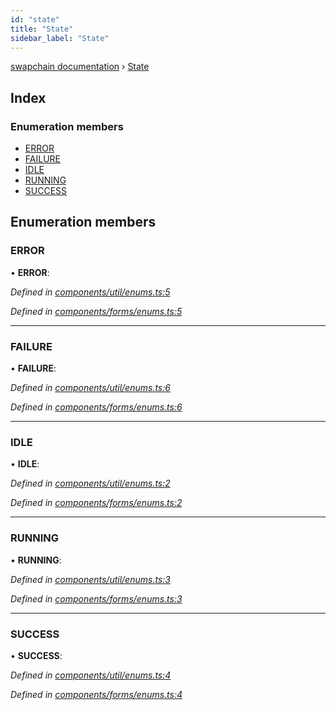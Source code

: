 ```yaml
---
id: "state"
title: "State"
sidebar_label: "State"
---
```


[swapchain documentation](../globals.md) › [State](state.md)

## Index

### Enumeration members

- [ERROR](state.md#error)
- [FAILURE](state.md#failure)
- [IDLE](state.md#idle)
- [RUNNING](state.md#running)
- [SUCCESS](state.md#success)

## Enumeration members

### ERROR

• **ERROR**:

_Defined in [components/util/enums.ts:5](https://github.com/chronark/swapchain/blob/c023355/src/components/util/enums.ts#L5)_

_Defined in [components/forms/enums.ts:5](https://github.com/chronark/swapchain/blob/c023355/src/components/forms/enums.ts#L5)_

---

### FAILURE

• **FAILURE**:

_Defined in [components/util/enums.ts:6](https://github.com/chronark/swapchain/blob/c023355/src/components/util/enums.ts#L6)_

_Defined in [components/forms/enums.ts:6](https://github.com/chronark/swapchain/blob/c023355/src/components/forms/enums.ts#L6)_

---

### IDLE

• **IDLE**:

_Defined in [components/util/enums.ts:2](https://github.com/chronark/swapchain/blob/c023355/src/components/util/enums.ts#L2)_

_Defined in [components/forms/enums.ts:2](https://github.com/chronark/swapchain/blob/c023355/src/components/forms/enums.ts#L2)_

---

### RUNNING

• **RUNNING**:

_Defined in [components/util/enums.ts:3](https://github.com/chronark/swapchain/blob/c023355/src/components/util/enums.ts#L3)_

_Defined in [components/forms/enums.ts:3](https://github.com/chronark/swapchain/blob/c023355/src/components/forms/enums.ts#L3)_

---

### SUCCESS

• **SUCCESS**:

_Defined in [components/util/enums.ts:4](https://github.com/chronark/swapchain/blob/c023355/src/components/util/enums.ts#L4)_

_Defined in [components/forms/enums.ts:4](https://github.com/chronark/swapchain/blob/c023355/src/components/forms/enums.ts#L4)_
